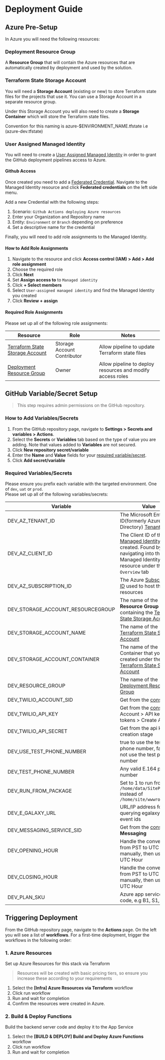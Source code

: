 # Deployment Guide

## Azure Pre-Setup

In Azure you will need the following resources:

### Deployment Resource Group

A **Resource Group** that will contain the Azure resources that are automatically created by deployment and used by the solution.

### Terraform State Storage Account

You will need a **Storage Account** (existing or new) to store Terraform state files for the projects that use it.
You can use a Storage Account in a separate resource group.

Under this Storage Account you will also need to create a **Storage Container** which will store the Terraform state files.

Convention for this naming is azure-$ENVIRONMENT_NAME.tfstate i.e (azure-dev.tfstate)

### User Assigned Managed Identity

You will need to create a [User Assigned Managed Identity](https://learn.microsoft.com/en-us/azure/active-directory/managed-identities-azure-resources/how-manage-user-assigned-managed-identities)
in order to grant the GitHub deployment pipelines access to Azure.

#### Github Access

Once created you need to add a [Federated Credential](https://learn.microsoft.com/en-us/azure/active-directory/workload-identities/workload-identity-federation-create-trust-user-assigned-managed-identity).
Navigate to the Managed Identity resource and click **Federated credentials** on the left side menu.

Add a new Credential with the following steps:

1. Scenario: `Github Actions deploying Azure resources`
2. Enter your Organization and Repository name
3. Entity: `Environment` or `Branch` depending on preference
4. Set a descriptive name for the credential

Finally, you will need to add role assignments to the Managed Identity.

#### How to Add Role Assignments

1. Navigate to the resource and click **Access control (IAM) > Add > Add role assignment**
2. Choose the required role
3. Click **Next**
4. Set **Assign access to** to `Managed identity`
5. Click **+ Select members**
6. Select `User-assigned managed identity` and find the Managed Identity you created
7. Click **Review + assign**

#### Required Role Assignments

Please set up all of the following role assignments:

| Resource                                                            | Role                        | Notes                                                      |
| ------------------------------------------------------------------- | --------------------------- | ---------------------------------------------------------- |
| [Terraform State Storage Account](#terraform-state-storage-account) | Storage Account Contributor | Allow pipeline to update Terraform state files             |
| [Deployment Resource Group](#deployment-resource-group)             | Owner                       | Allow pipeline to deploy resources and modify access roles |

## GitHub Variable/Secret Setup

> This step requires admin permissions on the GitHub repository.

### How to Add Variables/Secrets

1. From the GitHub repository page, navigate to **Settings > Secrets and variables > Actions**.
2. Select the **Secrets** or **Variables** tab based on the type of value you are adding. Note that values added to **Variables** are not secured.
3. Click **New repository secret/variable**
4. Enter the **Name** and **Value** fields for your [required variable/secret](#required-variablessecrets).
5. Click **Add secret/variable**

### Required Variables/Secrets

Please ensure you prefix each variable with the targeted environment. One of `dev`, `uat` or `prod`.  
Please set up all of the following variables/secrets:

| Variable                          | Value                                                                                                                                                                 |
| --------------------------------- | --------------------------------------------------------------------------------------------------------------------------------------------------------------------- |
| DEV_AZ_TENANT_ID                  | The Microsoft Entra ID(formerly Azure Active Directory) [Tenant ID](https://learn.microsoft.com/en-us/azure/azure-portal/get-subscription-tenant-id)                  | No |
| DEV_AZ_CLIENT_ID                  | The Client ID of the [Managed Identity](#user-assigned-managed-identity) you created. Found by navigating into the Managed Identity resource under the `Overview` tab | No |
| DEV_AZ_SUBSCRIPTION_ID            | The Azure [Subscription ID](https://learn.microsoft.com/en-us/azure/azure-portal/get-subscription-tenant-id) used to host the resources                               | No |
| DEV_STORAGE_ACCOUNT_RESOURCEGROUP | The name of the **Resource Group** containing the [Terraform State Storage Account](#terraform-state-storage-account)                                                 | No |
| DEV_STORAGE_ACCOUNT_NAME          | The name of the [Terraform State Storage Account](#terraform-state-storage-account)                                                                                   | No |
| DEV_STORAGE_ACCOUNT_CONTAINER     | The name of the Container that you created under the [Terraform State Storage Account](#terraform-state-storage-account)                                              | No |
| DEV_RESOURCE_GROUP                | The name of the [Deployment Resource Group](#deployment-resource-group)                                                                                               | No |
| DEV_TWILIO_ACCOUNT_SID            | Get from the [console](https://console.twilio.com/)                                                                                                                   |
| DEV_TWILIO_API_KEY                | Get from the [console](https://console.twilio.com/) in Account > API keys & tokens > Create API key                                                                   |
| DEV_TWILIO_API_SECRET             | Get from the api key creation stage                                                                                                                                   |
| DEV_USE_TEST_PHONE_NUMBER         | true to use the test phone number, false to not use the test phone number                                                                                             |
| DEV_TEST_PHONE_NUMBER             | Any valid E.164 phone number                                                                                                                                          |
| DEV_RUN_FROM_PACKAGE              | Set to 1 to run from `/home/data/SitePackages` instead of `/home/site/wwwroot`                                                                                        |
| DEV_E_GALAXY_URL                  | URL/IP address for querying egalaxy on event ids                                                                                                                      |
| DEV_MESSAGING_SERVICE_SID         | Get from the [console](https://console.twilio.com/) in **Messaging**                                                                                                  |
| DEV_OPENING_HOUR                  | Handle the conversion from PST to UTC manually, then use the UTC Hour                                                                                                 |
| DEV_CLOSING_HOUR                  | Handle the conversion from PST to UTC manually, then use the UTC Hour                                                                                                 |
| DEV_PLAN_SKU                      | Azure app service plan code, e.g B1, S1, P0v3                                                                                                                         |

## Triggering Deployment

From the GitHub repository page, navigate to the **Actions** page. On the left you will see a list of **workflows**. For a first-time deployment, trigger the workflows in the following order:

### 1. Azure Resources

Set up Azure Resources for this stack via Terraform

> Resources will be created with basic pricing tiers, so ensure you increase these according to your requirements

1. Select the **[Infra] Azure Resources via Terraform** workflow
2. Click run workflow
3. Run and wait for completion
4. Confirm the resources were created in Azure.

### 2. Build & Deploy Functions

Build the backend server code and deploy it to the App Service

1. Select the **[BUILD & DEPLOY] Build and Deploy Azure Functions** workflow
2. Click run workflow
3. Run and wait for completion
